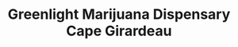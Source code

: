---
title: "Greenlight Marijuana Dispensary Cape Girardeau"
url: /cape-girardeau/greenlight-marijuana-dispensary-cape-girardeau/
shop: Hanf
---